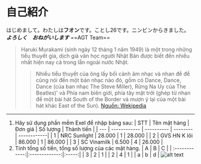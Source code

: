 # 自己紹介
はじめまして。わたしは**フオン**です。ことし26です。ニンビンからきました。
**_よろしく　おねがいします_**
==AGT Team==
>Haruki Murakami (sinh ngày 12 tháng 1 năm 1949) là một trong những tiểu thuyết gia, dịch giả văn học người Nhật Bản được biết đến nhiều nhất hiện nay cả trong lẫn ngoài nước Nhật.
>
>>Nhiều tiểu thuyết của ông lấy bối cảnh âm nhạc và nhan đề đề cũng nói đến một bản nhạc nào đó, gồm có Dance, Dance, Dance (của ban nhạc The Steve Miller), Rừng Na Uy của The Beatles)' và Phía nam biên giới, phía tây mặt trời (ghép từ nhan đề một bài hát South of the Border và mượn ý lại của một bài hát khác East of the Sun).
>[Nguồn: Wekipedia](vi.wikipedia.org/wiki/Murakami_Haruki)
----------------------------------------------------------
1. Hãy sử dụng phần mềm Exel để nhập bảng sau:
 | STT | Tên mặt hàng |  Đơn giá   | Số lượng | Thành tiền  |
 | --- | ------------ | ---------- | -------- | ------------|
 |  1  | NRC Sunlight |  28.000    |    1     |   28.000    |
 |  2  | GVS HN K lõi |  86.000    |    1     |   86.000    |
 |  3  | SC Vinamilk  |   6.500    |    4     |   26.000    |
2. Tính tổng số tiền, tổng số lượng của các mặt hàng.
|       A       |      B        | C     |
| :------------:|:-------------:|:-----:|
|    3          |        2      |  1    |
|     2         |        4      |   1   |
|     a         | b             |    d  |
![alt text](http://blog-imgs-47.fc2.com/n/i/j/nijiirokyozai/meishi_bingo.jpg)
